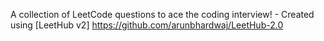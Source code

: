 A collection of LeetCode questions to ace the coding interview! - Created using [LeetHub v2] https://github.com/arunbhardwaj/LeetHub-2.0 
